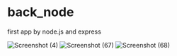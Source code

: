 # back_node
first app by node.js and express 

![Screenshot (4)](https://user-images.githubusercontent.com/75145283/109098531-c7441800-7736-11eb-9265-2b45f2e05cd8.png)
![Screenshot (67)](https://user-images.githubusercontent.com/75145283/107887571-4148f580-6f1c-11eb-8bd9-34a9e71082ce.png)
![Screenshot (68)](https://user-images.githubusercontent.com/75145283/107935091-2c10ad00-6f96-11eb-84a7-b3bd179af933.png)
